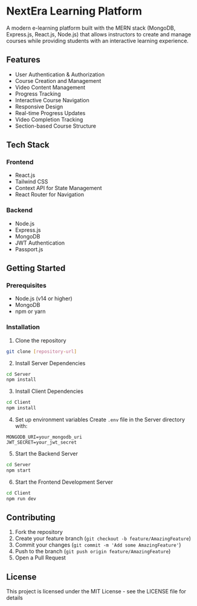# NextEra Learning Platform

A modern e-learning platform built with the MERN stack (MongoDB, Express.js, React.js, Node.js) that allows instructors to create and manage courses while providing students with an interactive learning experience.

## Features

- User Authentication & Authorization
- Course Creation and Management
- Video Content Management
- Progress Tracking
- Interactive Course Navigation
- Responsive Design
- Real-time Progress Updates
- Video Completion Tracking
- Section-based Course Structure

## Tech Stack

### Frontend
- React.js
- Tailwind CSS
- Context API for State Management
- React Router for Navigation

### Backend
- Node.js
- Express.js
- MongoDB
- JWT Authentication
- Passport.js

## Getting Started

### Prerequisites
- Node.js (v14 or higher)
- MongoDB
- npm or yarn

### Installation

1. Clone the repository
```bash
git clone [repository-url]
```

2. Install Server Dependencies
```bash
cd Server
npm install
```

3. Install Client Dependencies
```bash
cd Client
npm install
```

4. Set up environment variables
Create `.env` file in the Server directory with:
```
MONGODB_URI=your_mongodb_uri
JWT_SECRET=your_jwt_secret
```

5. Start the Backend Server
```bash
cd Server
npm start
```

6. Start the Frontend Development Server
```bash
cd Client
npm run dev
```

## Contributing

1. Fork the repository
2. Create your feature branch (`git checkout -b feature/AmazingFeature`)
3. Commit your changes (`git commit -m 'Add some AmazingFeature'`)
4. Push to the branch (`git push origin feature/AmazingFeature`)
5. Open a Pull Request

## License

This project is licensed under the MIT License - see the LICENSE file for details 